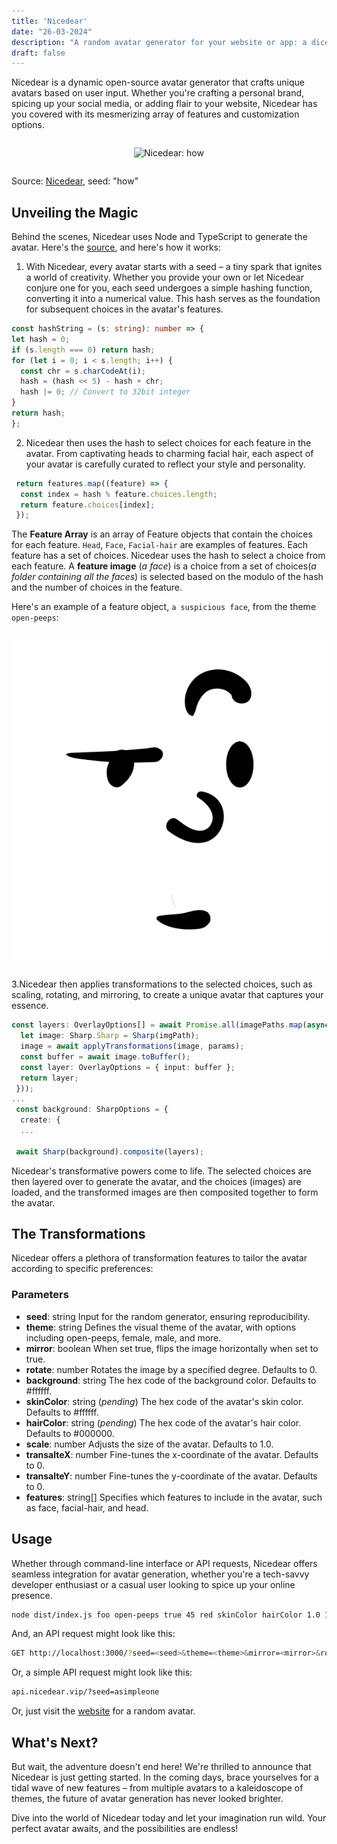 ```yaml
---
title: 'Nicedear'
date: "26-03-2024"
description: "A random avatar generator for your website or app: a dicebear spoof. "
draft: false
---
```


Nicedear is a dynamic open-source avatar generator that crafts unique avatars based on user input. Whether you're crafting a personal brand, spicing up your social media, or adding flair to your website, Nicedear has you covered with its mesmerizing array of features and customization options.

<div style="display: flex; justify-content: center; align-items: center;">

  ![Nicedear: how](https://api.nicedear.vip/?seed=how)
</div>

Source: [Nicedear](https://api.nicedear.vip/?seed=how), seed: "how"

## Unveiling the Magic

Behind the scenes, Nicedear uses Node and TypeScript to generate the avatar. Here's the [source](https://github.com/fuzzymfx/nicedear), and here's how it works:

1. With Nicedear, every avatar starts with a seed – a tiny spark that ignites a world of creativity. Whether you provide your own or let Nicedear conjure one for you, each seed undergoes a simple hashing function, converting it into a numerical value. This hash serves as the foundation for subsequent choices in the avatar's features.

  ```ts
  const hashString = (s: string): number => {
  let hash = 0;
  if (s.length === 0) return hash;
  for (let i = 0; i < s.length; i++) {
    const chr = s.charCodeAt(i);
    hash = (hash << 5) - hash + chr;
    hash |= 0; // Convert to 32bit integer
  }
  return hash;
  };
  ```

2. Nicedear then uses the hash to select choices for each feature in the avatar. From captivating heads to charming facial hair, each aspect of your avatar is carefully curated to reflect your style and personality.

```ts
 return features.map((feature) => {
  const index = hash % feature.choices.length;
  return feature.choices[index];
 });
```

The **Feature Array** is an array of Feature objects that contain the choices for each feature. `Head`, `Face`, `Facial-hair` are examples of features. Each feature has a set of choices. Nicedear uses the hash to select a choice from each feature. A **feature image** (*a face*) is a choice from a set of choices(*a folder containing all the faces*) is selected based on the modulo of the hash and the number of choices in the feature.

Here's an example of a feature object, `a suspicious face`, from the theme `open-peeps`:

<div style="display: flex; justify-content: center; align-items: center;">

  ![A Suspicious Face](../../assets/img/nicedear/Suspicious.svg)
</div>


3.Nicedear then applies transformations to the selected choices, such as scaling, rotating, and mirroring, to create a unique avatar that captures your essence.

```ts
const layers: OverlayOptions[] = await Promise.all(imagePaths.map(async (imgPath, i) => {
  let image: Sharp.Sharp = Sharp(imgPath);
  image = await applyTransformations(image, params);
  const buffer = await image.toBuffer();
  const layer: OverlayOptions = { input: buffer };
  return layer;
 }));
...
 const background: SharpOptions = {
  create: {
  ...

 await Sharp(background).composite(layers);
```

Nicedear's transformative powers come to life. The selected choices are then layered over to generate the avatar, and the choices (images) are loaded, and the transformed images are then composited together to form the avatar.

## The Transformations

Nicedear offers a plethora of transformation features to tailor the avatar according to specific preferences:

### Parameters

- **seed**: string
Input for the random generator, ensuring reproducibility.
- **theme**: string
Defines the visual theme of the avatar, with options including open-peeps, female, male, and more.
- **mirror**: boolean
When set true, flips the image horizontally when set to true.
- **rotate**: number
Rotates the image by a specified degree. Defaults to 0.
- **background**: string
The hex code of the background color. Defaults to #ffffff.
- **skinColor**: string (*pending*)
The hex code of the avatar's skin color. Defaults to #ffffff.
- **hairColor**: string (*pending*)
The hex code of the avatar's hair color. Defaults to #000000.
- **scale**: number
Adjusts the size of the avatar. Defaults to 1.0.
- **transalteX**: number
Fine-tunes the x-coordinate of the avatar. Defaults to 0.
- **transalteY**: number
Fine-tunes the y-coordinate of the avatar. Defaults to 0.
- **features**: string[]
Specifies which features to include in the avatar, such as face, facial-hair, and head.

## Usage

Whether through command-line interface or API requests, Nicedear offers seamless integration for avatar generation, whether you're a tech-savvy developer enthusiast or a casual user looking to spice up your online presence.

```bash
node dist/index.js foo open-peeps true 45 red skinColor hairColor 1.0 10.0 20.0 face,facial-hair,head
```

And, an API request might look like this:

```bash
GET http://localhost:3000/?seed=<seed>&theme=<theme>&mirror=<mirror>&rotate=<rotate>&background=<background>&skincolor=<skincolor>&hairColor=<hairColor>&scale=<scale>&transalteX=<transalteX>&transalteY=<transalteY>&features[]=feature1&features[]=feature2
```

Or, a simple API request might look like this:
  
```bash
api.nicedear.vip/?seed=asimpleone
```

Or, just visit the [website](https://api.nicedear.vip) for a random avatar.

## What's Next?

But wait, the adventure doesn't end here! We're thrilled to announce that Nicedear is just getting started. In the coming days, brace yourselves for a tidal wave of new features – from multiple avatars to a kaleidoscope of themes, the future of avatar generation has never looked brighter.

Dive into the world of Nicedear today and let your imagination run wild. Your perfect avatar awaits, and the possibilities are endless!
